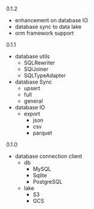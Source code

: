 0.1.2
- enhancement on database IO
- database sync to data lake
- orm framework support

0.1.1
- database utils
  - SQLRewriter
  - SQlJoiner
  - SQLTypeAdapter
- database Sync
  - upsert
  - full
  - general
- database IO
  - export
    - json
    - csv
    - parquet

0.1.0
- database connection client
  - db
    - MySQL
    - Sqlite
    - PostgreSQL
  - lake
    - S3
    - GCS
  

